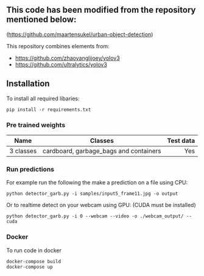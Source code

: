 ## This code has been modified from the repository mentioned below:

(https://github.com/maartensukel/urban-object-detection)


This repository combines elements from:
* https://github.com/zhaoyanglijoey/yolov3
* https://github.com/ultralytics/yolov3



## Installation

To install all required libaries:
```
pip install -r requirements.txt
```

### Pre trained weights

| Name | Classes          | Test data  |
| ------------- |:-------------:| -----:|
| 3 classes| cardboard, garbage_bags and containers| Yes |



### Run predictions

For example run the following the make a prediction on a file using CPU:

```
python detector_garb.py -i samples/input5_frame11.jpg -o output
```

Or to realtime detect on your webcam using GPU: (CUDA must be installed)
```
python detector_garb.py -i 0 --webcam --video -o ./webcam_output/ --cuda
```

### Docker

To run code in docker
```
docker-compose build
docker-compose up
```

